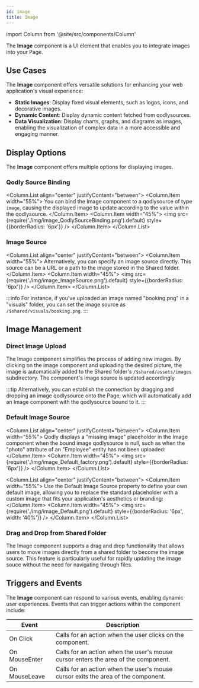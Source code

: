 ```yaml
---
id: image
title: Image
---
```

import Column from '@site/src/components/Column'


The **Image** component is a UI element that enables you to integrate images into your Page. 

## Use Cases

The **Image** component offers versatile solutions for enhancing your web application's visual experience:

- **Static Images**: Display fixed visual elements, such as logos, icons, and decorative images.
- **Dynamic Content**: Display dynamic content fetched from qodlysources.
- **Data Visualization**: Display charts, graphs, and diagrams as images, enabling the visualization of complex data in a more accessible and engaging manner.


## Display Options

The **Image** component offers multiple options for displaying images.

### Qodly Source Binding

<Column.List align="center" justifyContent="between">
	<Column.Item width="55%">
        You can bind the Image component to a qodlysource of type <code>image</code>, causing the displayed image to update according to the value within the qodlysource.
	</Column.Item>
	<Column.Item width="45%">
         <img src={require('./img/image_QodlySourceBinding.png').default} style={{borderRadius: '6px'}} />
	</Column.Item>
</Column.List>


### Image Source

<Column.List align="center" justifyContent="between">
	<Column.Item width="55%">
        Alternatively, you can specify an image source directly. This source can be a URL or a path to the image stored in the Shared folder.
	</Column.Item>
	<Column.Item width="45%">
         <img src={require('./img/image_ImageSource.png').default} style={{borderRadius: '6px'}} />
	</Column.Item>
</Column.List>

:::info 
For instance, if you've uploaded an image named "booking.png" in a "visuals" folder, you can set the image source as `/$shared/visuals/booking.png`.
:::


## Image Management

### Direct Image Upload

The Image component simplifies the process of adding new images. By clicking on the image component and uploading the desired picture, the image is automatically added to the Shared folder's <code>/$shared/assets/images</code> subdirectory. The component's image source is updated accordingly.


:::tip 
Alternatively, you can establish the connection by dragging and dropping an image qodlysource onto the Page, which will automatically add an Image component with the qodlysource bound to it.
:::


### Default Image Source


<Column.List align="center" justifyContent="between">
	<Column.Item width="55%">
        Qodly displays a "missing image" placeholder in the Image component when the bound image qodlysource is null, such as when the "photo" attribute of an "Employee" entity has not been uploaded:
	</Column.Item>
	<Column.Item width="45%">
         <img src={require('./img/image_Default_factory.png').default} style={{borderRadius: '6px'}} />
	</Column.Item>
</Column.List>


<Column.List align="center" justifyContent="between">
	<Column.Item width="55%">
        Use the Default Image Source property to define your own default image, allowing you to replace the standard placeholder with a custom image that fits your application's aesthetics or branding:
	</Column.Item>
	<Column.Item width="45%">
         <img src={require('./img/image_Default.png').default} style={{borderRadius: '6px', width: '40%'}} />
	</Column.Item>
</Column.List>

### Drag and Drop from Shared Folder

The Image component supports a drag and drop functionality that allows users to move images directly from a shared folder to become the image source. This feature is particularly useful for rapidly updating the image souce without the need for navigating through files.

## Triggers and Events

The **Image** component can respond to various events, enabling dynamic user experiences. Events that can trigger actions within the component include:

|Event|Description|
|---|---|
|On Click| Calls for an action when the user clicks on the component. |
|On MouseEnter| Calls for an action when the user's mouse cursor enters the area of the component. |
|On MouseLeave| Calls for an action when the user's mouse cursor exits the area of the component. |
